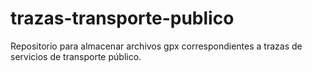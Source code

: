 # trazas-transporte-publico
Repositorio para almacenar archivos gpx correspondientes a trazas de servicios de transporte público.
